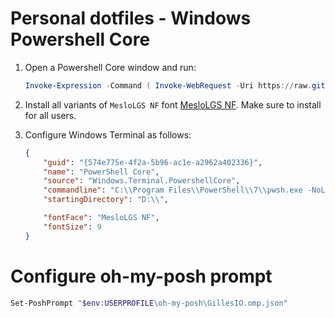# Personal dotfiles - Windows Powershell Core

1. Open a Powershell Core window and run:
    ```powershell
    Invoke-Expression -Command ( Invoke-WebRequest -Uri https://raw.githubusercontent.com/GillesZunino/dotfiles/powershell/Configure.ps1 ).Content
    ```
2. Install all variants of `MesloLGS NF` font [MesloLGS NF](https://github.com/romkatv/powerlevel10k/blob/master/font.md). Make sure to install for all users.

3. Configure Windows Terminal as follows:
    ```json
    {
        "guid": "{574e775e-4f2a-5b96-ac1e-a2962a402336}",
        "name": "PowerShell Core",
        "source": "Windows.Terminal.PowershellCore",
        "commandline": "C:\\Program Files\\PowerShell\\7\\pwsh.exe -NoLogo -NoExit -WorkingDirectory D:\\ -Command Cls",
        "startingDirectory": "D:\\",

        "fontFace": "MesloLGS NF",
        "fontSize": 9
    }
    ```

# Configure oh-my-posh prompt
```powershell
Set-PoshPrompt "$env:USERPROFILE\oh-my-posh\GillesIO.omp.json"
```